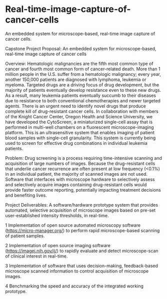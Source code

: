 # Real-time-image-capture-of-cancer-cells
An embedded system for microscope-based, real-time image capture of cancer cells. 



Capstone Project Proposal:
An embedded system for microscope-based, real-time image capture of cancer cells

Overview: 
Hematologic malignancies are the fifth most common type of cancer and fourth most common form of cancer-related death. More than 1 million people in the U.S. suffer from a hematologic malignancy; every year, another 150,000 patients are diagnosed with lymphoma, leukemia or myeloma. Targeted drugs are a driving focus of drug development, but the majority of patients eventually develop resistance even to these new drugs. As a result, many leukemia patients eventually succumb to their diseases due to resistance to both conventional chemotherapies and newer targeted agents. There is an urgent need to identify novel drugs that produce complete kill of drug-resistant cancer cells. In collaboration with members of the Knight Cancer Center, Oregon Health and Science University, we have developed the CytoScreen, a miniaturized single-cell assay that is performed in multi-well chambers on a fluorescent microscope-imaging platform. This is an ultrasensitive system that enables imaging of patient blood samples with single-cell granularity. This system is currently being used to screen for effective drug combinations in individual leukemia patients. 

Problem: Drug screening is a process requiring time-intensive scanning and acquisition of large numbers of images. Because the drug-resistant cells that underlie cancer recurrence are often present at low frequency (<0.1%) in an individual patient, the majority of scanned images are not used. Software that interfaces with microscope hardware to selectively assess and selectively acquire images containing drug-resistant cells would provide faster outcome reporting, potentially impacting treatment decisions and benefiting lives.

Project Deliverables: A software/hardware prototype system that provides automated, selective acquisition of microscope images based on pre-set user-established intensity thresholds, in real-time.

1 Implementation of open source automated microscopy software (https://micro-manager.org/) to perform rapid microscope-based scanning of patient samples.
 
2 Implementation of open source imaging software (https://imagej.nih.gov/ij/) to rapidly evaluate and detect microscope-scan of clinical interest in real-time.

3 Implementation of software that uses decision-making, feedback-based microscope scanned information to control acquisition of microscope images.

4 Benchmarking the speed and accuracy of the integrated working prototype.
